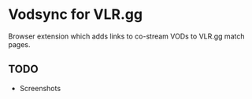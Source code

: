 # Vodsync for VLR.gg

Browser extension which adds links to co-stream VODs to VLR.gg match pages.


## TODO 

* Screenshots
